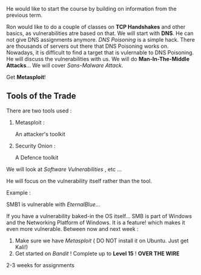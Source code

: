 



He would like to start the course by building on information from the previous term. 



Ron would like to do a couple of classes on **TCP Handshakes** and other basics, as vulnerabilities atre based on that. We will start with **DNS**. He can not give DNS assignments anymore. *DNS Poisoning* is a simple hack. There are thousands of servers out there that DNS Poisoning works on. Nowadays, it is difficult to find a target that is vulernable to DNS Poisoning. He will discuss the vulnerabilities with us. We will do **Man-In-The-Middle Attacks**... We will cover *Sans-Malware Attack*. 



Get **Metasploit**! 


## Tools of the Trade 

There are two tools used : 


1. Metasploit : 

	An attacker's toolkit

2. Security Onion :

	A Defence toolkit



We will look at *Software Vulnerabilities* , etc ...


He will focus on the vulnerability itself rather than the tool. 

Example :

SMB1 is vulnerable with *EternalBlue*...


If you have a vulnerability baked-in the OS itself... SMB is part of Windows and the Networking Platform of Windows. It is a feature! which makes it even more vulnerable. Between now and next week : 


1. Make sure we have *Metasploit* ( DO NOT install it on Ubuntu. Just get Kali!)
2.  Get started on *Bandit* ! Complete up to **Level 15** ! **OVER THE WIRE**



2-3 weeks for assignments 


